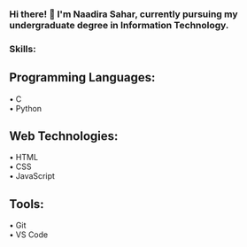 ### Hi there! 👋 I'm Naadira Sahar, currently pursuing my undergraduate degree in Information Technology.

### Skills:

## Programming Languages:
• C  
• Python

## Web Technologies:
• HTML  
• CSS  
• JavaScript

## Tools:
• Git  
• VS Code
